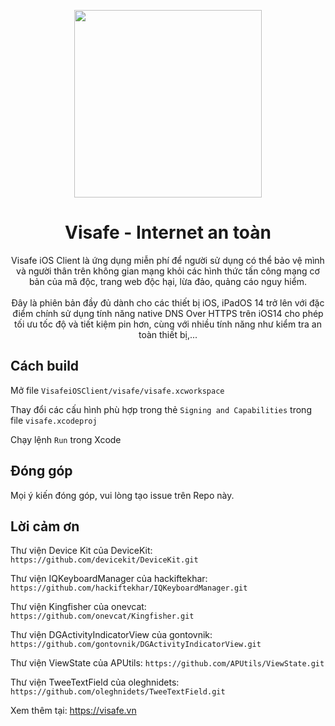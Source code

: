 <p align="center">
  <img width="300px" src="https://app.visafe.vn/static/media/wesafe_icon.ddf9251c.png"/>
</p>
<h1 align="center">Visafe - Internet an toàn</h1>

<div style="text-align: center">Visafe iOS Client là ứng dụng miễn phí để người sử dụng có thể bảo vệ mình và người thân trên không gian mạng khỏi các hình thức tấn công mạng cơ bản của mã độc, trang web độc hại, lừa đảo, quảng cáo nguy hiểm. </div>
<br>

<div style="text-align: center">Đây là phiên bản đầy đủ dành cho các thiết bị iOS, iPadOS 14 trở lên với đặc điểm chính sử dụng tính năng native DNS Over HTTPS trên iOS14 cho phép tối ưu tốc độ và tiết kiệm pin hơn, cùng với nhiều tính năng như kiểm tra an toàn thiết bị,... </div>

## Cách build

Mở file `VisafeiOSClient/visafe/visafe.xcworkspace`

Thay đổi các cấu hình phù hợp trong thẻ `Signing and Capabilities` trong file `visafe.xcodeproj`

Chạy lệnh `Run` trong Xcode


## Đóng góp
Mọi ý kiến đóng góp, vui lòng tạo issue trên Repo này.


## Lời cảm ơn

Thư viện Device Kit của DeviceKit: `https://github.com/devicekit/DeviceKit.git`

Thư viện IQKeyboardManager của hackiftekhar: `https://github.com/hackiftekhar/IQKeyboardManager.git`

Thư viện Kingfisher của onevcat: `https://github.com/onevcat/Kingfisher.git`

Thư viện DGActivityIndicatorView của gontovnik: `https://github.com/gontovnik/DGActivityIndicatorView.git`

Thư viện ViewState của APUtils: `https://github.com/APUtils/ViewState.git`

Thư viện TweeTextField của oleghnidets: `https://github.com/oleghnidets/TweeTextField.git`


Xem thêm tại: https://visafe.vn
